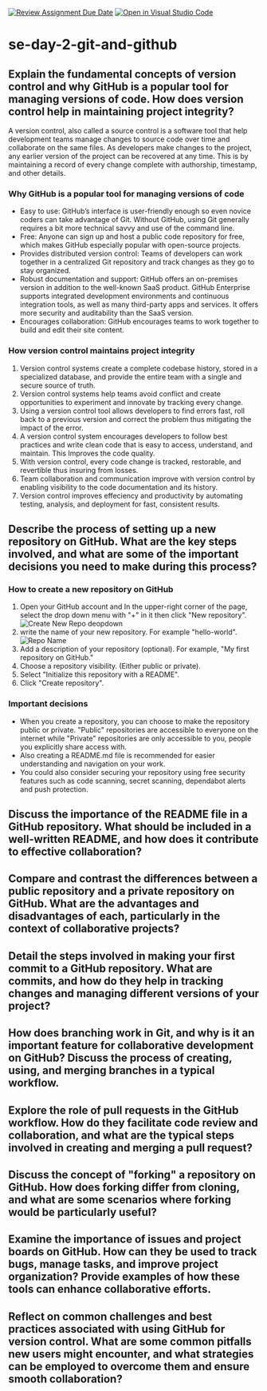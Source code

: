 [![Review Assignment Due Date](https://classroom.github.com/assets/deadline-readme-button-22041afd0340ce965d47ae6ef1cefeee28c7c493a6346c4f15d667ab976d596c.svg)](https://classroom.github.com/a/8wgCKhpZ)
[![Open in Visual Studio Code](https://classroom.github.com/assets/open-in-vscode-2e0aaae1b6195c2367325f4f02e2d04e9abb55f0b24a779b69b11b9e10269abc.svg)](https://classroom.github.com/online_ide?assignment_repo_id=18761994&assignment_repo_type=AssignmentRepo)
# se-day-2-git-and-github
## Explain the fundamental concepts of version control and why GitHub is a popular tool for managing versions of code. How does version control help in maintaining project integrity?
A version control, also called a source control is a software tool that help development teams manage changes to source code over time and collaborate on the same files. As developers make changes to the project, any earlier version of the project can be recovered at any time. This is by maintaining a record of every change complete with authorship, timestamp, and other details. 
### Why GitHub is a popular tool for managing versions of code
* Easy to use: GitHub’s interface is user-friendly enough so even novice coders can take advantage of Git. Without GitHub, using Git generally requires a bit more technical savvy and use of the command line.
* Free: Anyone can sign up and host a public code repository for free, which makes GitHub especially popular with open-source projects.
* Provides distributed version control: Teams of developers can work together in a centralized Git repository and track changes as they go to stay organized.
* Robust documentation and support: GitHub offers an on-premises version in addition to the well-known SaaS product. GitHub Enterprise supports integrated development environments and continuous integration tools, as well as many third-party apps and services. It offers more security and auditability than the SaaS version.
* Encourages collaboration: GitHub encourages teams to work together to build and edit their site content.
### How version control maintains project integrity
1. Version control systems create a complete codebase history, stored in a specialized database, and provide the entire team with a single and secure source of truth.
2. Version control systems help teams avoid conflict and create opportunities to experiment and innovate by tracking every change.
3. Using a version control tool allows developers to find errors fast, roll back to a previous version and correct the problem thus mitigating the impact of the error.
4.  A version control system encourages developers to follow best practices and write clean code that is easy to access, understand, and maintain. This Improves the code quality.
5. With version control, every code change is tracked, restorable, and revertible thus insuring from losses.
6. Team collaboration and communication improve with version control by enabling visibility to the code documentation and its history.
7. Version control improves effeciency and productivity by automating testing, analysis, and deployment for fast, consistent results.

## Describe the process of setting up a new repository on GitHub. What are the key steps involved, and what are some of the important decisions you need to make during this process?
### How to create a new repository on GitHub
1. Open your GitHub account and In the upper-right corner of the page, select the drop down menu with "+" in it then click "New repository".![Create New Repo deopdown](https://docs.github.com/assets/cb-29762/mw-1440/images/help/repository/repo-create-global-nav-update.webp)
2. write the name of your new repository. For example "hello-world".![Repo  Name](https://docs.github.com/assets/cb-61121/mw-1440/images/help/repository/create-repository-name.webp)
3. Add a description of your repository (optional). For example, "My first repository on GitHub."
4. Choose a repository visibility. (Either public or private).
5. Select "Initialize this repository with a README".
6. Click "Create repository".
### Important decisions 
* When you create a repository, you can choose to make the repository public or private. "Public" repositories are accessible to everyone on the internet while "Private" repositories are only accessible to you, people you explicitly share access with.
* Also creating a README.md file is recommended for easier understanding and navigation on your work.
* You could also consider securing your repository using free security features such as code scanning, secret scanning, dependabot alerts and push protection.

## Discuss the importance of the README file in a GitHub repository. What should be included in a well-written README, and how does it contribute to effective collaboration?

## Compare and contrast the differences between a public repository and a private repository on GitHub. What are the advantages and disadvantages of each, particularly in the context of collaborative projects?

## Detail the steps involved in making your first commit to a GitHub repository. What are commits, and how do they help in tracking changes and managing different versions of your project?

## How does branching work in Git, and why is it an important feature for collaborative development on GitHub? Discuss the process of creating, using, and merging branches in a typical workflow.

## Explore the role of pull requests in the GitHub workflow. How do they facilitate code review and collaboration, and what are the typical steps involved in creating and merging a pull request?

## Discuss the concept of "forking" a repository on GitHub. How does forking differ from cloning, and what are some scenarios where forking would be particularly useful?

## Examine the importance of issues and project boards on GitHub. How can they be used to track bugs, manage tasks, and improve project organization? Provide examples of how these tools can enhance collaborative efforts.

## Reflect on common challenges and best practices associated with using GitHub for version control. What are some common pitfalls new users might encounter, and what strategies can be employed to overcome them and ensure smooth collaboration?
